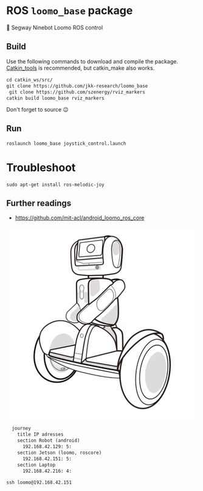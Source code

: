 # ROS `loomo_base` package
🤖 Segway Ninebot Loomo ROS control


## Build
Use the following commands to download and compile the package. [Catkin_tools](https://catkin-tools.readthedocs.io/en/latest/installing.html) is recommended, but catkin_make also works.
```
cd catkin_ws/src/
git clone https://github.com/jkk-research/loomo_base
 git clone https://github.com/szenergy/rviz_markers
catkin build loomo_base rviz_markers
```
Don't forget to source 😉

## Run 
```
roslaunch loomo_base joystick_control.launch
```

# Troubleshoot
```
sudo apt-get install ros-melodic-joy
```

## Further readings 
- https://github.com/mit-acl/android_loomo_ros_core

![](etc/loomo01.svg)


```mermaid
  journey
    title IP adresses
    section Robot (android)
      192.168.42.129: 5: 
    section Jetson (loomo, roscore)
      192.168.42.151: 5: 
    section Laptop
      192.168.42.216: 4: 
```




```
ssh loomo@192.168.42.151
```